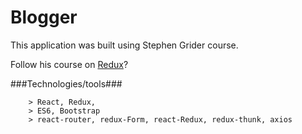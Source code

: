# Blogger
This application was built using Stephen Grider course.

Follow his course on [Redux](https://www.udemy.com/react-redux/)?

###Technologies/tools###

```
	> React, Redux, 
	> ES6, Bootstrap
	> react-router, redux-Form, react-Redux, redux-thunk, axios
```
